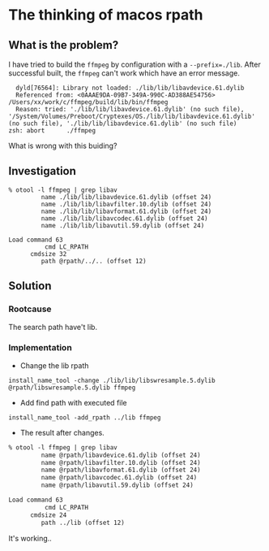 # The thinking of macos rpath

## What is the problem?

I have tried to build the `ffmpeg` by configuration with a `--prefix=./lib`. After successful built, the `ffmpeg` can't work which have an error message.

```text
  dyld[76564]: Library not loaded: ./lib/lib/libavdevice.61.dylib
  Referenced from: <0AAAE9DA-09B7-349A-990C-AD388AE54756> /Users/xx/work/c/ffmpeg/build/lib/bin/ffmpeg
  Reason: tried: './lib/lib/libavdevice.61.dylib' (no such file), '/System/Volumes/Preboot/Cryptexes/OS./lib/lib/libavdevice.61.dylib' (no such file), './lib/lib/libavdevice.61.dylib' (no such file)
zsh: abort      ./ffmpeg
```
What is wrong with this buiding?

## Investigation

```text
% otool -l ffmpeg | grep libav    
         name ./lib/lib/libavdevice.61.dylib (offset 24)
         name ./lib/lib/libavfilter.10.dylib (offset 24)
         name ./lib/lib/libavformat.61.dylib (offset 24)
         name ./lib/lib/libavcodec.61.dylib (offset 24)
         name ./lib/lib/libavutil.59.dylib (offset 24)
```

```text
Load command 63
          cmd LC_RPATH
      cmdsize 32
         path @rpath/../.. (offset 12)
```

## Solution

### Rootcause

The search path have't lib.

### Implementation

- Change the lib rpath

```
install_name_tool -change ./lib/lib/libswresample.5.dylib @rpath/libswresample.5.dylib ffmpeg
```

- Add find path with executed file

```
install_name_tool -add_rpath ../lib ffmpeg
```

- The result after changes.

```txt
% otool -l ffmpeg | grep libav 
         name @rpath/libavdevice.61.dylib (offset 24)
         name @rpath/libavfilter.10.dylib (offset 24)
         name @rpath/libavformat.61.dylib (offset 24)
         name @rpath/libavcodec.61.dylib (offset 24)
         name @rpath/libavutil.59.dylib (offset 24)
```

```txt
Load command 63
          cmd LC_RPATH
      cmdsize 24
         path ../lib (offset 12)
```

It's working..
